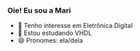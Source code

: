### Oie! Eu sou a Mari

- 🔭 Tenho interesse em Eletrônica Digital
- 🌱 Estou estudando VHDL
- 😄 Pronomes: ela/dela


